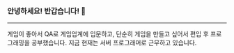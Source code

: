 ### 안녕하세요! 반갑습니다! 👋
------
게임이 좋아서 QA로 게임업계에 입문하고, 단순히 게임을 만들고 싶어서 편입 후 프로그래밍을 공부했습니다.
지금 현재는 서버 프로그래머로 근무하고 있습니다.

<!--
**MastProgs/MastProgs** is a ✨ _special_ ✨ repository because its `README.md` (this file) appears on your GitHub profile.

Here are some ideas to get you started:

- 🔭 I’m currently working on ...
- 🌱 I’m currently learning ...
- 👯 I’m looking to collaborate on ...
- 🤔 I’m looking for help with ...
- 💬 Ask me about ...
- 📫 How to reach me: ...
- 😄 Pronouns: ...
- ⚡ Fun fact: ...
-->
